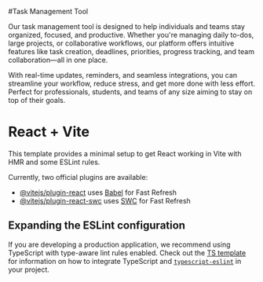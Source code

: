 #Task Management Tool

Our task management tool is designed to help individuals and teams stay organized, focused, and productive. Whether you're managing daily to-dos, large projects, or collaborative workflows, our platform offers intuitive features like task creation, deadlines, priorities, progress tracking, and team collaboration—all in one place.

With real-time updates, reminders, and seamless integrations, you can streamline your workflow, reduce stress, and get more done with less effort. Perfect for professionals, students, and teams of any size aiming to stay on top of their goals.


# React + Vite

This template provides a minimal setup to get React working in Vite with HMR and some ESLint rules.

Currently, two official plugins are available:

- [@vitejs/plugin-react](https://github.com/vitejs/vite-plugin-react/blob/main/packages/plugin-react) uses [Babel](https://babeljs.io/) for Fast Refresh
- [@vitejs/plugin-react-swc](https://github.com/vitejs/vite-plugin-react/blob/main/packages/plugin-react-swc) uses [SWC](https://swc.rs/) for Fast Refresh

## Expanding the ESLint configuration

If you are developing a production application, we recommend using TypeScript with type-aware lint rules enabled. Check out the [TS template](https://github.com/vitejs/vite/tree/main/packages/create-vite/template-react-ts) for information on how to integrate TypeScript and [`typescript-eslint`](https://typescript-eslint.io) in your project.
